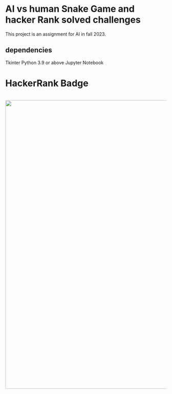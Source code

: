 # AI vs human Snake Game and hacker Rank solved challenges
This project is an assignment for AI in fall 2023.

## dependencies
Tkinter
Python 3.9 or above
Jupyter Notebook

# HackerRank Badge
</br>
<image src= "https://github.com/nooh007/AI-Snake-Game-Hacker-Rank-solved-Projects/blob/main/Untitled.png" width= "900">
</br>
  


